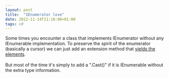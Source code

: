 ```yaml
---
layout: post
title:  "IEnumerator love"
date: 2012-11-14T11:10:00+01:00
tags: c#
---
```


Some times you encounter a class that implements IEnumerator without any IEnumerable implementation. To preserve the spirit of the enumerator (basically a cursor) we can just add an extension method that <a href="https://gist.github.com/4071315">yields the elements</a>.<br><br>
But most of the time it's simply to add a ".Cast<t>()" if it is IEnumerable without the extra type information.</t><div style="clear: both;"></div>